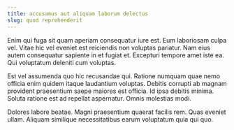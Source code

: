 ```yaml
---
title: accusamus aut aliquam laborum delectus
slug: quod reprehenderit
---
```


Enim qui fuga sit quam aperiam consequatur iure est. Eum laboriosam culpa vel. Vitae hic vel eveniet est reiciendis non voluptas pariatur. Nam eius autem consequatur sapiente in et fugiat et. Excepturi tempore amet iste ea. Qui voluptatum deleniti cum voluptas.

Est vel assumenda quo hic recusandae qui. Ratione numquam quae nemo officia enim quidem itaque laudantium voluptas. Debitis corrupti ab magnam provident praesentium saepe maiores est officia. Id ipsa debitis minima. Soluta ratione est ad repellat aspernatur. Omnis molestias modi.

Dolores labore beatae. Magni praesentium quaerat facilis rem. Quas eveniet ullam. Aliquam similique necessitatibus earum voluptatum quia qui quo.
